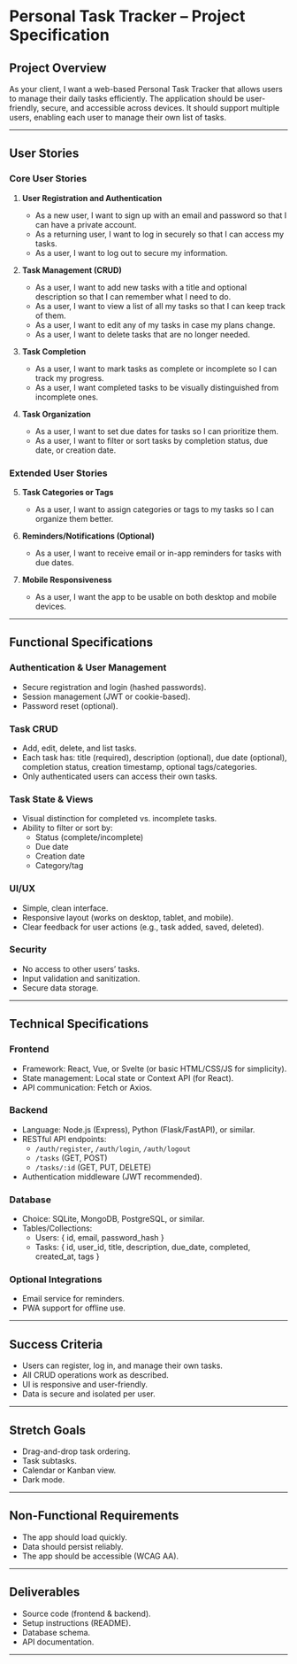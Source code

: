 # Personal Task Tracker – Project Specification

## Project Overview

As your client, I want a web-based Personal Task Tracker that allows users to manage their daily tasks efficiently. The application should be user-friendly, secure, and accessible across devices. It should support multiple users, enabling each user to manage their own list of tasks.

---

## User Stories

### Core User Stories

1. **User Registration and Authentication**
   - As a new user, I want to sign up with an email and password so that I can have a private account.
   - As a returning user, I want to log in securely so that I can access my tasks.
   - As a user, I want to log out to secure my information.

2. **Task Management (CRUD)**
   - As a user, I want to add new tasks with a title and optional description so that I can remember what I need to do.
   - As a user, I want to view a list of all my tasks so that I can keep track of them.
   - As a user, I want to edit any of my tasks in case my plans change.
   - As a user, I want to delete tasks that are no longer needed.

3. **Task Completion**
   - As a user, I want to mark tasks as complete or incomplete so I can track my progress.
   - As a user, I want completed tasks to be visually distinguished from incomplete ones.

4. **Task Organization**
   - As a user, I want to set due dates for tasks so I can prioritize them.
   - As a user, I want to filter or sort tasks by completion status, due date, or creation date.

### Extended User Stories

5. **Task Categories or Tags**
   - As a user, I want to assign categories or tags to my tasks so I can organize them better.

6. **Reminders/Notifications (Optional)**
   - As a user, I want to receive email or in-app reminders for tasks with due dates.

7. **Mobile Responsiveness**
   - As a user, I want the app to be usable on both desktop and mobile devices.

---

## Functional Specifications

### Authentication & User Management
- Secure registration and login (hashed passwords).
- Session management (JWT or cookie-based).
- Password reset (optional).

### Task CRUD
- Add, edit, delete, and list tasks.
- Each task has: title (required), description (optional), due date (optional), completion status, creation timestamp, optional tags/categories.
- Only authenticated users can access their own tasks.

### Task State & Views
- Visual distinction for completed vs. incomplete tasks.
- Ability to filter or sort by:
  - Status (complete/incomplete)
  - Due date
  - Creation date
  - Category/tag

### UI/UX
- Simple, clean interface.
- Responsive layout (works on desktop, tablet, and mobile).
- Clear feedback for user actions (e.g., task added, saved, deleted).

### Security
- No access to other users’ tasks.
- Input validation and sanitization.
- Secure data storage.

---

## Technical Specifications

### Frontend
- Framework: React, Vue, or Svelte (or basic HTML/CSS/JS for simplicity).
- State management: Local state or Context API (for React).
- API communication: Fetch or Axios.

### Backend
- Language: Node.js (Express), Python (Flask/FastAPI), or similar.
- RESTful API endpoints:
  - `/auth/register`, `/auth/login`, `/auth/logout`
  - `/tasks` (GET, POST)
  - `/tasks/:id` (GET, PUT, DELETE)
- Authentication middleware (JWT recommended).

### Database
- Choice: SQLite, MongoDB, PostgreSQL, or similar.
- Tables/Collections:
  - Users: { id, email, password_hash }
  - Tasks: { id, user_id, title, description, due_date, completed, created_at, tags }

### Optional Integrations
- Email service for reminders.
- PWA support for offline use.

---

## Success Criteria

- Users can register, log in, and manage their own tasks.
- All CRUD operations work as described.
- UI is responsive and user-friendly.
- Data is secure and isolated per user.

---

## Stretch Goals

- Drag-and-drop task ordering.
- Task subtasks.
- Calendar or Kanban view.
- Dark mode.

---

## Non-Functional Requirements

- The app should load quickly.
- Data should persist reliably.
- The app should be accessible (WCAG AA).

---

## Deliverables

- Source code (frontend & backend).
- Setup instructions (README).
- Database schema.
- API documentation.

---

